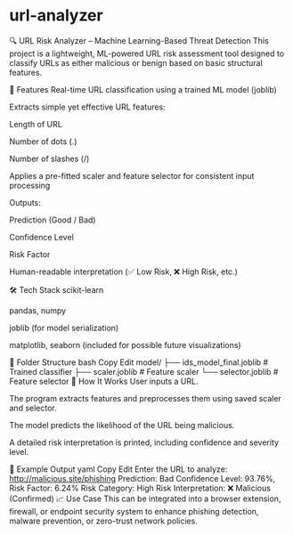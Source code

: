 # url-analyzer
🔍 URL Risk Analyzer – Machine Learning-Based Threat Detection
This project is a lightweight, ML-powered URL risk assessment tool designed to classify URLs as either malicious or benign based on basic structural features.

🚀 Features
Real-time URL classification using a trained ML model (joblib)

Extracts simple yet effective URL features:

Length of URL

Number of dots (.)

Number of slashes (/)

Applies a pre-fitted scaler and feature selector for consistent input processing

Outputs:

Prediction (Good / Bad)

Confidence Level

Risk Factor

Human-readable interpretation (✅ Low Risk, ❌ High Risk, etc.)

🛠️ Tech Stack
scikit-learn

pandas, numpy

joblib (for model serialization)

matplotlib, seaborn (included for possible future visualizations)

📂 Folder Structure
bash
Copy
Edit
model/
├── ids_model_final.joblib     # Trained classifier
├── scaler.joblib              # Feature scaler
└── selector.joblib            # Feature selector
🔧 How It Works
User inputs a URL.

The program extracts features and preprocesses them using saved scaler and selector.

The model predicts the likelihood of the URL being malicious.

A detailed risk interpretation is printed, including confidence and severity level.

📌 Example Output
yaml
Copy
Edit
Enter the URL to analyze: http://malicious.site/phishing
Prediction: Bad
Confidence Level: 93.76%, Risk Factor: 6.24%
Risk Category: High Risk
Interpretation: ❌ Malicious (Confirmed)
📈 Use Case
This can be integrated into a browser extension, firewall, or endpoint security system to enhance phishing detection, malware prevention, or zero-trust network policies.
